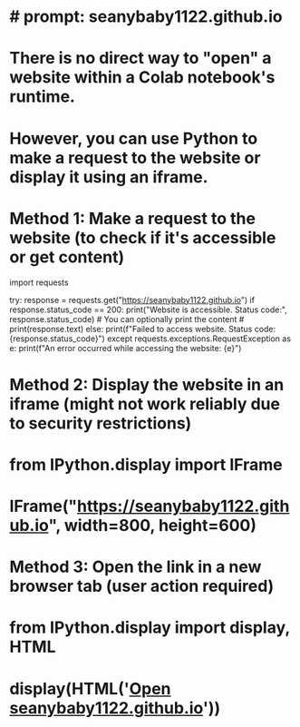 # # prompt: seanybaby1122.github.io

# There is no direct way to "open" a website within a Colab notebook's runtime.
# However, you can use Python to make a request to the website or display it using an iframe.

# Method 1: Make a request to the website (to check if it's accessible or get content)
import requests

try:
    response = requests.get("https://seanybaby1122.github.io")
    if response.status_code == 200:
        print("Website is accessible. Status code:", response.status_code)
        # You can optionally print the content
        # print(response.text)
    else:
        print(f"Failed to access website. Status code: {response.status_code}")
except requests.exceptions.RequestException as e:
    print(f"An error occurred while accessing the website: {e}")

# Method 2: Display the website in an iframe (might not work reliably due to security restrictions)
# from IPython.display import IFrame
# IFrame("https://seanybaby1122.github.io", width=800, height=600)

# Method 3: Open the link in a new browser tab (user action required)
# from IPython.display import display, HTML
# display(HTML('<a href="https://seanybaby1122.github.io" target="_blank">Open seanybaby1122.github.io</a>'))